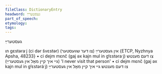 ```yaml
---
fileClass: DictionaryEntry
headword: געסטערײַ
part_of_speech: 
etymology: 
tags: 
---
```

געסטערײַ

ɩn gɛstəraˑj (ci dər švɛstər) אין געסטערײַ (צו דער שוועסטער) {ETCP, Nyzhnya Apsha, 48233}
	•	ci dejm mɛnč (gaj əx kajn mul in gʲɛstəraˑj) צו דעם מענטש (גיי איך קיין מאָל אין געסטערײַ) 'I never visit that person'
	•	ci dejm mɛnč (gaj əx kajn mul in gʲɛstəráˑj) צו דעם מענטש גיי איך קיין מאָל אין געסטערײַ
